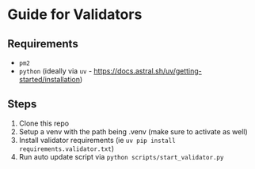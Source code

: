 # Guide for Validators

## Requirements
- `pm2`
- `python` (ideally via `uv` - https://docs.astral.sh/uv/getting-started/installation)

## Steps
1. Clone this repo
2. Setup a venv with the path being .venv (make sure to activate as well) 
3. Install validator requirements (ie `uv pip install requirements.validator.txt`)
4. Run auto update script via `python scripts/start_validator.py`
